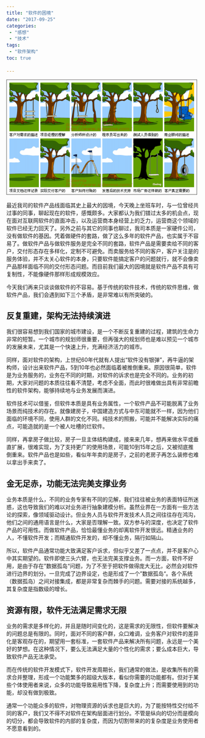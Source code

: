 ```yaml
---
title: "软件的困境"
date: "2017-09-25"
categories:
 - "感想"
 - "技术"
tags:
 - "软件架构"
toc: true

---
```


![](/images/y17/soft_rm_.jpg)

最近我司的软件产品线面临其史上最大的因境，今天晚上坐班车时，与一位曾经共过事的同事，聊起现在的软件，感慨颇多。大家都认为我们镨过太多的机会点，现在面对互联网软件的直面冲击，以及运营商本身经营上的乏力，运营商这个领域的软件已经无力回天了。另外之前与其它的同事也聊过，我司本质是一家硬件公司，没有做软件的基因。凭着做硬件的套路，做了这么多年的软件产品，也实属于不容易了。做软件产品与做软件服务是完全不同的套路，软件产品是需要卖给不同的客户，交付形态存在多样化，定制不可避免。而卖服务给不同的客户，客户关注是的服务体验，并不太关心软件的本身，只要软件能搞定客户的问题就行，就不会像卖产品那样面临不同的交付形态问题。而目前我们最大的因境就是软件产品不具有可复制性，不能像硬件那样形成规模效应。

<!--more-->
今天我们再来只谈谈做软件的不容易。基于传统的软件技术，传统的软件思维，做软件产品，我们会遇到如下三个矛盾，是非常难以有所突破的。

## 反复重建，架构无法持续演进

我们很容易想到我们国家的城市建设，是一个不断反复重建的过程，建筑的生命力非常的短暂。一个城市的规划师很重要，但再强大的规划师也是难以预见一个城市的发展未来，尤其是一个快速上升，充满经济活力的城市。

同样，面对软件的架构，上世纪60年代就有人提出“软件没有银弹”，再牛逼的架构师，设计出来软件产品，5到10年也必然面临着被推倒重来。原因很简单，软件是为业务服务的，业务在不同的时期，对软件的诉求也是完全不同的。业务的初期，大家对问题的本质往往看不清楚，考虑不全面，而此时很难做出具有非常前瞻性的软件架构，能够持续地与业务发展而演进。

软件技术可以借鉴，但软件本质是具有业务属性，一个软件产品不可能脱离了业务场景而纯技术的存在。就像建房子，中国建造方式与中东可能就不一样，因为他们面临的环境不同，使用人群的文化不同。纯技术的照搬，可能并不能解决实际的痛点，可能造就的是一个被人吐槽的烂软件。

同样，再拿房子做比较，房子一旦主体结构建成，接来来几年，想再来做水平或垂直扩展，很难实现，为了支持更广的使用场景，可能10到15年之后，又被彻底推倒重来。软件产品也是如些，看似年年卖的是房子，之前的老房子再怎么装修也难以拿出手来卖了。

## 金无足赤，功能无法完美支撑业务

业务本质是什么，不同的业务专家有不同的见解，我们往往被业务的表面特征所迷惑，这也导致我们的难以对业务进行抽象建模分析。虽然业界在一方面有一些方法论的探索，像领域驱动设计。但业务人员与软件开发技术人员之间往往存在鸿沟，他们之间的通用语言是什么，大家是否理解一致。双方参与的深度，也决定了软件产品的可用性。而做软件产品，恰恰最懂业务的却离软件开发很远。精通业务的人，不懂软件开发；而精通软件开发的，却不懂业务，隔行如隔山。

所以，软件产品通常功能大致满足客户诉求，但似乎又差了一点点，并不是客户心中其实期望的。软件即使三头六臂，也无法完美支撑业务。而一方面，软件不好用，是由于存在”数据孤岛“问题，为了不至于把软件做得庞大无比，必然会对软件进行边界的划分。一旦完成了边界设定，也是形成了一个”数据孤岛“。各个系统（数据孤岛）之间对接集成，都是非常复杂而棘手的问题。需要对接的系统越多，其复杂度是指数级的增长。

## 资源有限，软件无法满足需求无限

业务的需求是多样化的，并且是随时间变化的，这是需求的无限性，但软件要解决的问题总是有限的。同时，面对不同的客户群，众口难调，业务客户对软件的差异化是客观存在的，期望用一套标准，一套软件产品来解决所有问题，永远是一个美好的梦想。在这种情况下，要么无法满足大量的个性化的需求；要么成本巨大，导致软件产品无法承受。

而在传统的软件开发模式下，软件开发周期长，我们通常的做法，是收集所有的需求合并整理，形成一个功能繁多的超级大版本，看似你需要的功能都有。但对于某些个体使用者来说，众多的功能导致易用性下降，复杂度上升；而需要使用到的功能，却没有做到极致。

通常一个功能众多的软件，对物理资源的诉求也是巨大的，为了能按特性交付给不同的客户，我们又不得不对软件在架构层面进行划分。不管是纵向的切分而是模向的切分，都会导致软件的内部的复杂度，而因为切割带来的的复杂度是业务使用者不愿意看到的。
